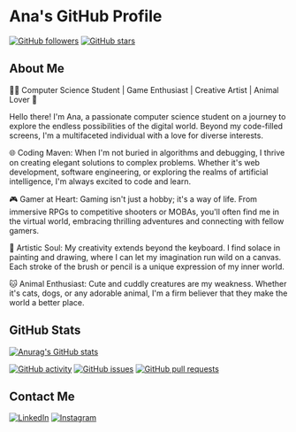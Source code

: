 # Ana's GitHub Profile

[![GitHub followers](https://img.shields.io/github/followers/AnaMTF?style=social)](https://github.com/AnaMTF)
[![GitHub stars](https://img.shields.io/github/stars/AnaMTF?style=social)](https://github.com/AnaMTF)

## About Me

👩‍💻 Computer Science Student | Game Enthusiast | Creative Artist | Animal Lover 🐾

Hello there! I'm Ana, a passionate computer science student on a journey to explore the endless possibilities of the digital world. Beyond my code-filled screens, I'm a multifaceted individual with a love for diverse interests.

🌐 Coding Maven: When I'm not buried in algorithms and debugging, I thrive on creating elegant solutions to complex problems. Whether it's web development, software engineering, or exploring the realms of artificial intelligence, I'm always excited to code and learn.

🎮 Gamer at Heart: Gaming isn't just a hobby; it's a way of life. From immersive RPGs to competitive shooters or MOBAs, you'll often find me in the virtual world, embracing thrilling adventures and connecting with fellow gamers.

🎨 Artistic Soul: My creativity extends beyond the keyboard. I find solace in painting and drawing, where I can let my imagination run wild on a canvas. Each stroke of the brush or pencil is a unique expression of my inner world.

🐱 Animal Enthusiast: Cute and cuddly creatures are my weakness. Whether it's cats, dogs, or any adorable animal, I'm a firm believer that they make the world a better place.

## GitHub Stats
[![Anurag's GitHub stats](https://github-readme-stats.vercel.app/api?username=AnaMTF&show_icons=true&theme=midnight-purple\&rank_icon=github\&include_all_commits=true)](https://github.com/anuraghazra/github-readme-stats)

[![GitHub activity](https://img.shields.io/github/commit-activity/m/AnaMTF/AnaMTF?style=for-the-badge)](https://github.com/AnaMTF)
[![GitHub issues](https://img.shields.io/github/issues/AnaMTF/AnaMTF?style=for-the-badge)](https://github.com/AnaMTF)
[![GitHub pull requests](https://img.shields.io/github/issues-pr/AnaMTF/AnaMTF?style=for-the-badge)](https://github.com/AnaMTF)



## Contact Me

[![LinkedIn](https://img.shields.io/badge/LinkedIn-Connect-blue?style=for-the-badge&logo=linkedin)](https://www.linkedin.com/in/anamaria-titeche/)
[![Instagram](https://img.shields.io/badge/Instagram-Follow-red?style=for-the-badge&logo=instagram)](https://www.instagram.com/ana.titeche/)



<!--
**AnaMTF/AnaMTF** is a ✨ _special_ ✨ repository because its `README.md` (this file) appears on your GitHub profile.

Here are some ideas to get you started:

- 🔭 I’m currently working on ...
- 🌱 I’m currently learning ...
- 👯 I’m looking to collaborate on ...
- 🤔 I’m looking for help with ...
- 💬 Ask me about ...
- 📫 How to reach me: ...
- 😄 Pronouns: ...
- ⚡ Fun fact: ...
-->
